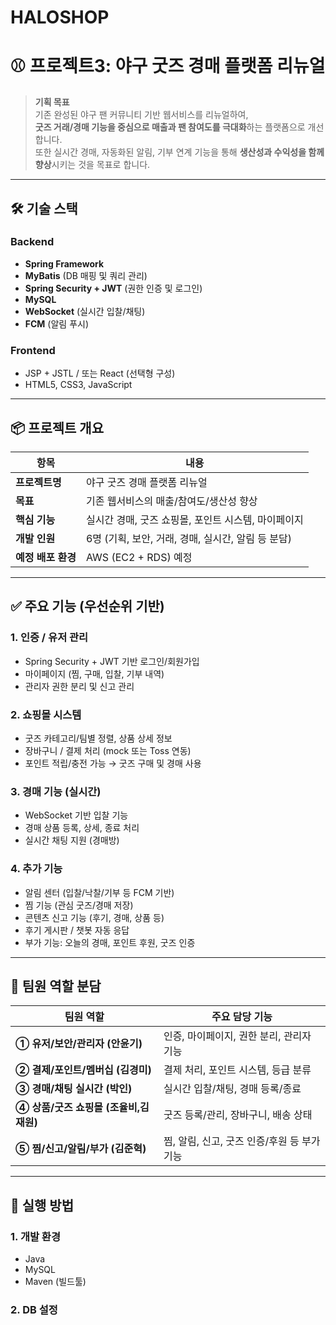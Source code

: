 # HALOSHOP
# ⚾ 프로젝트3: 야구 굿즈 경매 플랫폼 리뉴얼

> **기획 목표**  
기존 완성된 야구 팬 커뮤니티 기반 웹서비스를 리뉴얼하여,  
**굿즈 거래/경매 기능을 중심으로 매출과 팬 참여도를 극대화**하는 플랫폼으로 개선합니다.  
또한 실시간 경매, 자동화된 알림, 기부 연계 기능을 통해 **생산성과 수익성을 함께 향상**시키는 것을 목표로 합니다.

---

## 🛠️ 기술 스택

### Backend
- **Spring Framework**
- **MyBatis** (DB 매핑 및 쿼리 관리)
- **Spring Security + JWT** (권한 인증 및 로그인)
- **MySQL**
- **WebSocket** (실시간 입찰/채팅)
- **FCM** (알림 푸시)

### Frontend
- JSP + JSTL / 또는 React (선택형 구성)
- HTML5, CSS3, JavaScript

---

## 📦 프로젝트 개요

| 항목            | 내용 |
|-----------------|------|
| **프로젝트명**     | 야구 굿즈 경매 플랫폼 리뉴얼 |
| **목표**          | 기존 웹서비스의 매출/참여도/생산성 향상 |
| **핵심 기능**      | 실시간 경매, 굿즈 쇼핑몰, 포인트 시스템, 마이페이지 |
| **개발 인원**      | 6명 (기획, 보안, 거래, 경매, 실시간, 알림 등 분담) |
| **예정 배포 환경** | AWS (EC2 + RDS) 예정 |

---

## ✅ 주요 기능 (우선순위 기반)

### 1. 인증 / 유저 관리
- Spring Security + JWT 기반 로그인/회원가입
- 마이페이지 (찜, 구매, 입찰, 기부 내역)
- 관리자 권한 분리 및 신고 관리

### 2. 쇼핑몰 시스템
- 굿즈 카테고리/팀별 정렬, 상품 상세 정보
- 장바구니 / 결제 처리 (mock 또는 Toss 연동)
- 포인트 적립/충전 가능 → 굿즈 구매 및 경매 사용

### 3. 경매 기능 (실시간)
- WebSocket 기반 입찰 기능
- 경매 상품 등록, 상세, 종료 처리
- 실시간 채팅 지원 (경매방)

### 4. 추가 기능
- 알림 센터 (입찰/낙찰/기부 등 FCM 기반)
- 찜 기능 (관심 굿즈/경매 저장)
- 콘텐츠 신고 기능 (후기, 경매, 상품 등)
- 후기 게시판 / 챗봇 자동 응답
- 부가 기능: 오늘의 경매, 포인트 후원, 굿즈 인증

---

## 👥 팀원 역할 분담

| 팀원 역할               | 주요 담당 기능 |
|------------------------|----------------|
| **① 유저/보안/관리자 (안윤기)** | 인증, 마이페이지, 권한 분리, 관리자 기능 |
| **② 결제/포인트/멤버십 (김경미)** | 결제 처리, 포인트 시스템, 등급 분류 |
| **③ 경매/채팅 실시간 (박인)** | 실시간 입찰/채팅, 경매 등록/종료 |
| **④ 상품/굿즈 쇼핑몰 (조율비,김재원)** | 굿즈 등록/관리, 장바구니, 배송 상태 |
| **⑤ 찜/신고/알림/부가 (김준혁)** | 찜, 알림, 신고, 굿즈 인증/후원 등 부가 기능 |

---

## 🚀 실행 방법

### 1. 개발 환경

- Java 
- MySQL 
- Maven (빌드툴)

### 2. DB 설정
```sql

